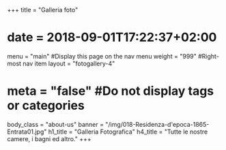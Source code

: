 +++
title = "Galleria foto"
# date = 2018-09-01T17:22:37+02:00
menu = "main" #Display this page on the nav menu
weight = "999" #Right-most nav item
layout = "fotogallery-4"
# meta = "false" #Do not display tags or categories
body_class = "about-us"
banner = "/img/018-Residenza-d'epoca-1865-Entrata01.jpg"
h1_title = "Galleria Fotografica"
h4_title = "Tutte le nostre camere, i bagni ed altro."
+++
